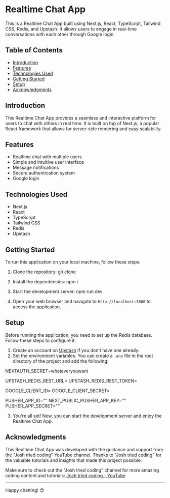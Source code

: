 # Realtime Chat App

This is a Realtime Chat App built using Next.js, React, TypeScript, Tailwind CSS, Redis, and Upstash. It allows users to engage in real-time conversations with each other through Google login.

## Table of Contents

- [Introduction](#introduction)
- [Features](#features)
- [Technologies Used](#technologies-used)
- [Getting Started](#getting-started)
- [Setup](#setup)
- [Acknowledgments](#acknowledgments)

## Introduction

This Realtime Chat App provides a seamless and interactive platform for users to chat with others in real time. It is built on top of Next.js, a popular React framework that allows for server-side rendering and easy scalability.

## Features

- Realtime chat with multiple users
- Simple and intuitive user interface
- Message notifications
- Secure authentication system
- Google login

## Technologies Used

- Next.js
- React
- TypeScript
- Tailwind CSS
- Redis
- Upstash

## Getting Started

To run this application on your local machine, follow these steps:

1. Clone the repository: git clone

2. Install the dependencies: npm i

3. Start the development server: npm run dev

   
4. Open your web browser and navigate to `http://localhost:3000` to access the application.

## Setup

Before running the application, you need to set up the Redis database. Follow these steps to configure it:

1. Create an account on [Upstash](https://upstash.com/) if you don't have one already.
2. Set the environment variables. You can create a `.env` file in the root directory of the project and add the following:

NEXTAUTH_SECRET=whateveryouwant

UPSTASH_REDIS_REST_URL=
UPSTASH_REDIS_REST_TOKEN=

GOOGLE_CLIENT_ID=
GOOGLE_CLIENT_SECRET=

PUSHER_APP_ID=""
NEXT_PUBLIC_PUSHER_APP_KEY=""
PUSHER_APP_SECRET=""

3. You're all set! Now, you can start the development server and enjoy the Realtime Chat App.

## Acknowledgments

This Realtime Chat App was developed with the guidance and support from the "Josh tried coding" YouTube channel. Thanks to "Josh tried coding" for the valuable tutorials and insights that made this project possible.

Make sure to check out the "Josh tried coding" channel for more amazing coding content and tutorials: [Josh tried coding - YouTube](https://www.youtube.com/c/joshtriedcoding)

---

Happy chatting! 😊


